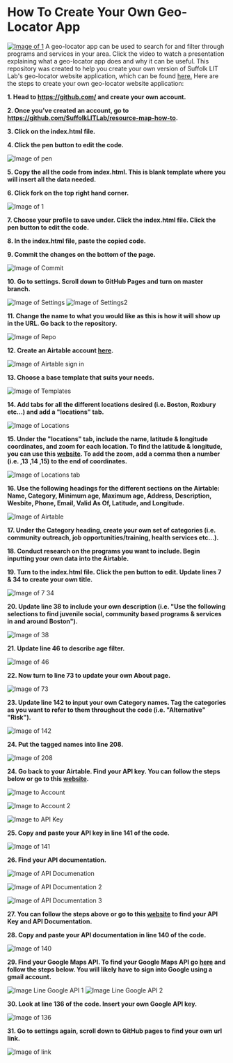 # How To Create Your Own Geo-Locator App

[![Image of 1](http://suffolklitlab.org/resource-map/HowTo%20Images/Video.png)](https://www.youtube.com/watch?v=qbPf9VRP6eU)
A geo-locator app can be used to search for and filter through programs and services in your area. Click the video to watch a presentation explaining what a geo-locator app does and why it can be useful. This repository was created to help you create your own version of Suffolk LIT Lab's geo-locator website application, which can be found [here.](http://suffolklitlab.org/resource-map/) Here are the steps to create your own geo-locator website application:
**<p> 1. Head to https://github.com/ and create your own account. </p>**
**<p> 2. Once you've created an account, go to https://github.com/SuffolkLITLab/resource-map-how-to. </p>**
**<p> 3. Click on the index.html file. </p>**
**<p> 4. Click the pen button to edit the code. </p>**
 
![Image of pen](http://suffolklitlab.org/resource-map-how-to/README%20images/pen.png)
**<p> 5. Copy the all the code from index.html. This is blank template where you will insert all the data needed. </p>**
**<p> 6. Click fork on the top right hand corner. </p>**
 
 ![Image of 1](http://suffolklitlab.org/resource-map/HowTo%20Images/1.png)
**<p> 7. Choose your profile to save under. Click the index.html file. Click the pen button to edit the code. </p>**
 
**<p> 8. In the index.html file, paste the copied code. </p>**
**<p> 9. Commit the changes on the bottom of the page. </p>**
 
![Image of Commit](http://suffolklitlab.org/resource-map/HowTo%20Images/Commit.png)
**<p> 10. Go to settings. Scroll down to GitHub Pages and turn on master branch. </p>**
 
 ![Image of Settings](http://suffolklitlab.org/resource-map/HowTo%20Images/Settings.png)
 ![Image of Settings2](http://suffolklitlab.org/resource-map/HowTo%20Images/Settings2.png)
 
**<p> 11. Change the name to what you would like as this is how it will show up in the URL. Go back to the repository. </p>**

![Image of Repo](http://suffolklitlab.org/resource-map/HowTo%20Images/Repo.png)
**<p> 12. Create an Airtable account [here](https://airtable.com). </p>**
 
![Image of Airtable sign in](http://suffolklitlab.org/resource-map/HowTo%20Images/Airtable%20sign%20in.png)
**<p> 13. Choose a base template that suits your needs. </p>**
 
![Image of Templates](http://suffolklitlab.org/resource-map/HowTo%20Images/Templates.png)
**<p> 14. Add tabs for all the different locations desired (i.e. Boston, Roxbury etc...) and add a "locations" tab. </p>**
 
![Image of Locations](http://suffolklitlab.org/resource-map/HowTo%20Images/Locations.png) 
**<p> 15. Under the "locations" tab, include the name, latitude & longitude coordinates, and zoom for each location. To find the latitude & longitude, you can use this [website](https://www.latlong.net). To add the zoom, add a comma then a number (i.e. ,13 ,14 ,15) to the end of coordinates. </p>**
 
![Image of Locations tab](http://suffolklitlab.org/resource-map/HowTo%20Images/Location%20tab.png) 
**<p> 16. Use the following headings for the different sections on the Airtable: Name, Category, Minimum age, Maximum age, Address, Description, Wesbite, Phone, Email, Valid As Of, Latitude, and Longitude. </p>**
 
![Image of Airtable](http://suffolklitlab.org/resource-map/HowTo%20Images/Airtable.png)
**<p> 17. Under the Category heading, create your own set of categories (i.e. community outreach, job opportunities/training, health services etc...). </p>**
**<p> 18. Conduct research on the programs you want to include. Begin inputting your own data into the Airtable. </p>**
**<p> 19. Turn to the index.html file. Click the pen button to edit. Update lines 7 & 34 to create your own title. </p>**
 
![Image of 7 34](http://suffolklitlab.org/resource-map/HowTo%20Images/7%2034.png)
**<p> 20. Update line 38 to include your own description (i.e. "Use the following selections to find juvenile social, community based programs & services in and around Boston").</p>**

![Image of 38](http://suffolklitlab.org/resource-map/HowTo%20Images/38.png)
**<p> 21. Update line 46 to describe age filter. </p>**

![Image of 46](http://suffolklitlab.org/resource-map/HowTo%20Images/46.png)
**<p> 22. Now turn to line 73 to update your own About page. </p>**

![Image of 73](http://suffolklitlab.org/resource-map/HowTo%20Images/73.png)
**<p> 23. Update line 142 to input your own Category names. Tag the categories as you want to refer to them throughout the code (i.e. "Alternative" "Risk"). </p>** 

![Image of 142](http://suffolklitlab.org/resource-map/HowTo%20Images/142.png)

**<p> 24. Put the tagged names into line 208. </p>**

![Image of 208](http://suffolklitlab.org/resource-map/HowTo%20Images/208.png)
**<p> 24. Go back to your Airtable. Find your API key. You can follow the steps below or go to this [website](https://medium.com/row-and-table/an-basic-intro-to-the-airtable-api-9ef978bb0729). </p>** 
 
![Image to Account](http://suffolklitlab.org/resource-map/HowTo%20Images/Account.png)

![Image to Account 2](http://suffolklitlab.org/resource-map/HowTo%20Images/Account%202.png)  

![Image to API Key](http://suffolklitlab.org/resource-map/HowTo%20Images/API%20Key.png)
**<p> 25. Copy and paste your API key in line 141 of the code. </p>**
 
![Image of 141](http://suffolklitlab.org/resource-map/HowTo%20Images/141.png)
**<p> 26. Find your API documentation. </p>**
 
![Image of API Documenation](http://suffolklitlab.org/resource-map/HowTo%20Images/API%20Documentation.png)

![Image of API Documentation 2](http://suffolklitlab.org/resource-map/HowTo%20Images/API%20Documentation%202.png)

![Image of API Documentation 3](http://suffolklitlab.org/resource-map/HowTo%20Images/API%20Doumentation%203.png)

**<p> 27. You can follow the steps above or go to this [website](https://medium.com/row-and-table/an-basic-intro-to-the-airtable-api-9ef978bb0729) to find your API Key and API Documentation. </p>**
**<p> 28. Copy and paste your API documentation in line 140 of the code. </p>**

![Image of 140](http://suffolklitlab.org/resource-map/HowTo%20Images/140.png)

**<p> 29. Find your Google Maps API. To find your Google Maps API go [here](https://developers.google.com/maps/documentation/javascript/get-api-key?refresh=1) and follow the steps below. You will likely have to sign into Google using a gmail account. </p>**

![Image Line Google API 1](http://suffolklitlab.org/resource-map/HowTo%20Images/Google%20API%201.png)
![Image Line Google API 2](http://suffolklitlab.org/resource-map/HowTo%20Images/Google%20API%202.png)
**<p> 30. Look at line 136 of the code. Insert your own Google API key. </p>**

![Image of 136](http://suffolklitlab.org/resource-map/HowTo%20Images/136.png)
**<p> 31. Go to settings again, scroll down to GitHub pages to find your own url link. </p>**

![Image of link](http://suffolklitlab.org/resource-map/HowTo%20Images/link.png)
